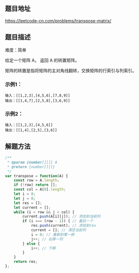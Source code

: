 ## 题目地址

https://leetcode-cn.com/problems/transpose-matrix/

## 题目描述

难度：简单

给定一个矩阵 A， 返回 A 的转置矩阵。

矩阵的转置是指将矩阵的主对角线翻转，交换矩阵的行索引与列索引。

### 示例1：

```
输入：[[1,2,3],[4,5,6],[7,8,9]]
输出：[[1,4,7],[2,5,8],[3,6,9]]
```

### 示例2：

```
输入：[[1,2,3],[4,5,6]]
输出：[[1,4],[2,5],[3,6]]
```

## 解题方法


```js
/**
 * @param {number[][]} A
 * @return {number[][]}
 */
var transpose = function(A) {
    const row = A.length;
    if (!row) return [];
    const col = A[0].length;
    let i = 0;
    let j = 0;
    let res = [];
    let current = [];
    while (i < row && j < col) {
        current.push(A[i][j]); // 添加到当前列
        if (i === (row - 1)) { // 最后一个
            res.push(current); // 添加到res
            current = []; // 清空当前列
            i = 0; // 重新到第一排
            j++; // 右移一列
        } else {
            i++; // 下移
        }
    }
    return res;
};
```
